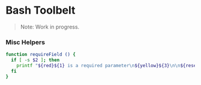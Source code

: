 # Bash Toolbelt

> Note: Work in progress.

### Misc Helpers


```sh
function requireField () {
  if [ -s $2 ]; then
    printf "${red}${1} is a required parameter\n${yellow}${3}\n\n${reset}"
  fi
}
```

